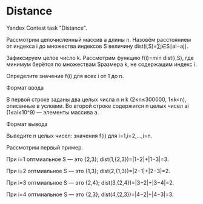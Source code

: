 # Distance
Yandex Contest task "Distance".

Рассмотрим целочисленный массив a длины n. Назовём расстоянием от индекса i до множества индексов S величину dist(i,S)=∑j∈S∣ai−aj∣.

Зафиксируем целое число k. Рассмотрим функцию f(i)=min dist(i,S), где минимум берётся по множествам Sразмера k, не содержащим индекс i.

Определите значение f(i) для всех i от 1 до n.

Формат ввода

В первой строке заданы два целых числа n и k (2≤n≤300000, 1≤k<n), описанные в условии.
Во второй строке содержится n целых чисел ai (1≤ai≤10^9) — элементы массива a.

Формат вывода

Выведите n целых чисел: значения f(i) для i=1,i=2,…,i=n.

Рассмотрим первый пример.

При i=1 оптмиальное S — это {2,3}; dist(1,{2,3})=|1−2|+|1−3|=3.

При i=2 оптмиальное S — это {1,3}; dist(2,{1,3})=|2−1|+|2−3|=2.

При i=3 оптмиальное S — это {2,4}; dist(3,{2,4})=|3−2|+|3−4|=2.

При i=4 оптмиальное S — это {2,3}; dist(4,{2,3})=|4−2|+|4−3|=3.
